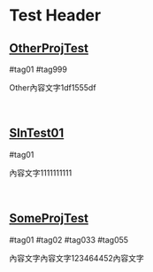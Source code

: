 # Test Header

## [OtherProjTest](./OtherProjTest)

#tag01 #tag999

Other內容文字1df1555df

<br>

## [SlnTest01](./SlnTest01)

#tag01

內容文字1111111111

<br>

## [SomeProjTest](./SomeProjTest)

#tag01 #tag02 #tag033 #tag055

內容文字內容文字123464452內容文字

<br>

